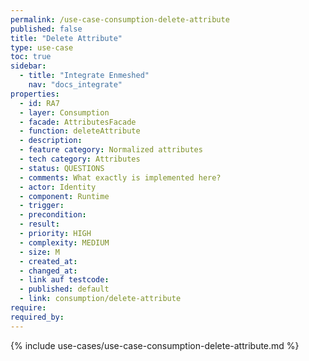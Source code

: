 ```yaml
---
permalink: /use-case-consumption-delete-attribute
published: false
title: "Delete Attribute"
type: use-case
toc: true
sidebar:
  - title: "Integrate Enmeshed"
    nav: "docs_integrate"
properties:
  - id: RA7
  - layer: Consumption
  - facade: AttributesFacade
  - function: deleteAttribute
  - description:
  - feature category: Normalized attributes
  - tech category: Attributes
  - status: QUESTIONS
  - comments: What exactly is implemented here?
  - actor: Identity
  - component: Runtime
  - trigger:
  - precondition:
  - result:
  - priority: HIGH
  - complexity: MEDIUM
  - size: M
  - created_at:
  - changed_at:
  - link auf testcode:
  - published: default
  - link: consumption/delete-attribute
require:
required_by:
---
```


{% include use-cases/use-case-consumption-delete-attribute.md %}
